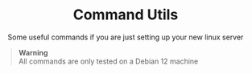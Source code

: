 <div align="center">
  <h1>Command Utils</h1>
  <p>Some useful commands if you are just setting up your new linux server</p>
</div>

> **Warning**  
> All commands are only tested on a Debian 12 machine
